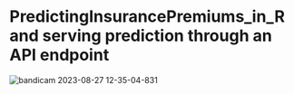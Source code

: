 # PredictingInsurancePremiums_in_R and serving prediction through an API endpoint
![bandicam 2023-08-27 12-35-04-831](https://github.com/franciskyalo/PredictingInsurancePremiums_in_R/assets/94622826/cfe69943-2efa-4430-a9ad-06855b19b87d)
